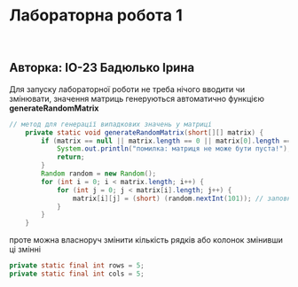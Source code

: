 # **Лабораторна робота 1**

<br>

## Авторка: ІО-23 Бадюлько Ірина

Для запуску лабораторної роботи не треба нічого вводити чи змінювати, значення матриць генеруються автоматично функцією **generateRandomMatrix**
```java
// метод для генерації випадкових значень у матриці
    private static void generateRandomMatrix(short[][] matrix) {
        if (matrix == null || matrix.length == 0 || matrix[0].length == 0) {
            System.out.println("помилка: матриця не може бути пуста!");
            return;
        }
        Random random = new Random();
        for (int i = 0; i < matrix.length; i++) {
            for (int j = 0; j < matrix[i].length; j++) {
                matrix[i][j] = (short) (random.nextInt(101)); // заповнюємо випадковими числами від 0 до 100
            }
        }
    }
```

 проте можна власноруч змінити кількість рядків або колонок змінивши ці змінні
 
```java
private static final int rows = 5;
private static final int cols = 5;
```
